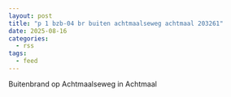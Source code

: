 ```yaml
---
layout: post
title: "p 1 bzb-04 br buiten achtmaalseweg achtmaal 203261"
date: 2025-08-16
categories: 
  - rss
tags: 
  - feed
---
```


Buitenbrand op Achtmaalseweg in Achtmaal
